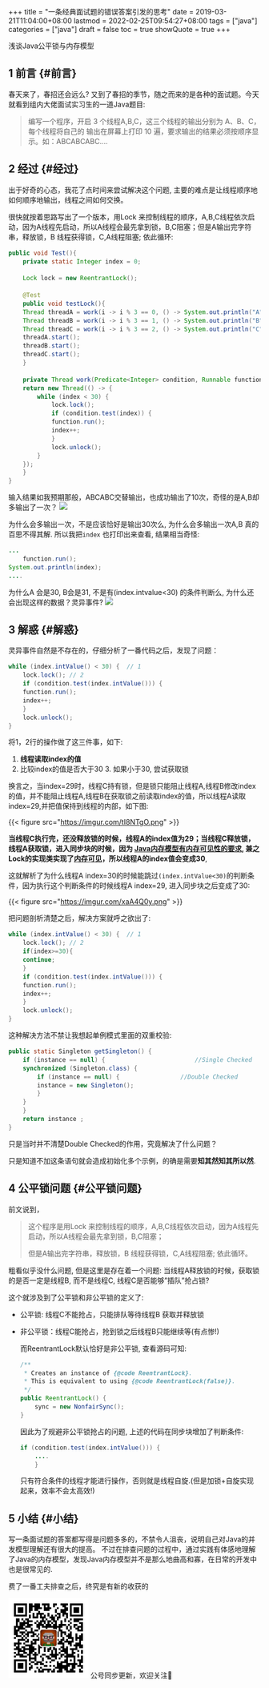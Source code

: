 +++
title = "一条经典面试题的错误答案引发的思考"
date = 2019-03-21T11:04:00+08:00
lastmod = 2022-02-25T09:54:27+08:00
tags = ["java"]
categories = ["java"]
draft = false
toc = true
showQuote = true
+++

浅谈Java公平锁与内存模型


## <span class="section-num">1</span> 前言 {#前言}

春天来了，春招还会远么? 又到了春招的季节，随之而来的是各种的面试题。今天就看到组内大佬面试实习生的一道Java题目:

> 编写一个程序，开启 3 个线程A,B,C，这三个线程的输出分别为
> A、B、C，每个线程将自己的 输出在屏幕上打印 10
> 遍，要求输出的结果必须按顺序显示。如：ABCABCABC....


## <span class="section-num">2</span> 经过 {#经过}

出于好奇的心态，我花了点时间来尝试解决这个问题, 主要的难点是让线程顺序地如何顺序地输出，线程之间如何交换。

很快就按着思路写出了一个版本，用Lock 来控制线程的顺序，A,B,C线程依次启动，因为A线程先启动，所以A线程会最先拿到锁，B,C阻塞；但是A输出完字符串，释放锁，B 线程获得锁，C,A线程阻塞; 依此循环:

```java
public void Test(){
    private static Integer index = 0;

    Lock lock = new ReentrantLock();

    @Test
	public void testLock(){
	Thread threadA = work(i -> i % 3 == 0, () -> System.out.println("A"));
	Thread threadB = work(i -> i % 3 == 1, () -> System.out.println("B"));
	Thread threadC = work(i -> i % 3 == 2, () -> System.out.println("C"));
	threadA.start();
	threadB.start();
	threadC.start();
    }

    private Thread work(Predicate<Integer> condition, Runnable function) {
	return new Thread(() -> {
		while (index < 30) {
		    lock.lock();
		    if (condition.test(index)) {
			function.run();
			index++;
		    }
		    lock.unlock();
		}
	});
    }
}
```

输入结果如我预期那般，ABCABC交替输出，也成功输出了10次，奇怪的是A,B却多输出了一次？
![](https://imgur.com/3lolbwK.png)

为什么会多输出一次，不是应该恰好是输出30次么, 为什么会多输出一次A,B
真的百思不得其解. 所以我把`index` 也打印出来查看, 结果相当奇怪:

```java
...
    function.run();
System.out.println(index);
....
```

为什么A 会是30, B会是31, 不是有(index.intvalue&lt;30) 的条件判断么,
为什么还会出现这样的数据？灵异事件? ![](https://imgur.com/fhurKt5.png)


## <span class="section-num">3</span> 解惑 {#解惑}

灵异事件自然是不存在的，仔细分析了一番代码之后，发现了问题：

```java
while (index.intValue() < 30) {  // 1
    lock.lock(); // 2
    if (condition.test(index.intValue())) {
	function.run();
	index++;
    }
    lock.unlock();
}
```

将1，2行的操作做了这三件事，如下:

1.  **线程读取index的值**
2.  比较index的值是否大于30 3. 如果小于30, 尝试获取锁

换言之，当index=29时，线程C持有锁，但是锁只能阻止线程A,线程B修改index的值，并不能阻止线程A,线程B在获取锁之前读取index的值，所以线程A读取index=29,并把值保持到线程的内部，如下图:

{{< figure src="https://imgur.com/tI8NTgO.png" >}}

**当线程C执行完，还没释放锁的时候，线程A的index值为29；当线程C释放锁，线程A获取锁，进入同步块的时候，因为 [Java内存模型有内存可见性的要求](https://en.wikipedia.org/wiki/Memory_barrier#Multithreaded_programming_and_memory_visibility), 兼之Lock的实现类实现了[内存可见](https://stackoverflow.com/questions/12429818/does-explicit-lock-automatically-provide-memory-visibility)，所以线程A的index值会变成30**,

这就解析了为什么线程A index=30的时候能跳过`(index.intValue<30)`的判断条件，因为执行这个判断条件的时候线程A index=29, 进入同步块之后变成了30:

{{< figure src="https://imgur.com/xaA4Q0y.png" >}}

把问题剖析清楚之后，解决方案就呼之欲出了:

```java
while (index.intValue() < 30) {  // 1
    lock.lock(); // 2
    if(index>=30){
	continue;
    }
    if (condition.test(index.intValue())) {
	function.run();
	index++;
    }
    lock.unlock();
}
```

这种解决方法不禁让我想起单例模式里面的双重校验:

```java
public static Singleton getSingleton() {
    if (instance == null) {                         //Single Checked
	synchronized (Singleton.class) {
	    if (instance == null) {                 //Double Checked
		instance = new Singleton();
	    }
	}
    }
    return instance ;
}
```

只是当时并不清楚Double Checked的作用，究竟解决了什么问题？

只是知道不加这条语句就会造成初始化多个示例，的确是需要**知其然知其所以然**.


## <span class="section-num">4</span> 公平锁问题 {#公平锁问题}

前文说到，

> 这个程序是用Lock 来控制线程的顺序，A,B,C线程依次启动，因为A线程先启动，所以A线程会最先拿到锁，B,C阻塞；
>
> 但是A输出完字符串，释放锁，B 线程获得锁，C,A线程阻塞; 依此循环。

粗看似乎没什么问题, 但是这里是存在着一个问题: 当线程A释放锁的时候，获取锁的是否一定是线程B, 而不是线程C,
线程C是否能够”插队”抢占锁?

这个就涉及到了公平锁和非公平锁的定义了:

-   公平锁: 线程C不能抢占，只能排队等待线程B 获取并释放锁
-   非公平锁：线程C能抢占，抢到锁之后线程B只能继续等(有点惨!)

    而ReentrantLock默认恰好是非公平锁, 查看源码可知:

    ```java
    /**
    ​ * Creates an instance of {@code ReentrantLock}.
    ​ * This is equivalent to using {@code ReentrantLock(false)}.
     */
    public ReentrantLock() {
        sync = new NonfairSync();
    }
    ```

    因此为了规避非公平锁抢占的问题, 上述的代码在同步块增加了判断条件:

    ```java
    if (condition.test(index.intValue())) {
        ....
    	}
    ```

    只有符合条件的线程才能进行操作，否则就是线程自旋.(但是加锁+自旋实现起来，效率不会太高效!)


## <span class="section-num">5</span> 小结 {#小结}

写一条面试题的答案都写得是问题多多的，不禁令人沮丧，说明自己对Java的并发模型理解还有很大的提高。
不过在排查问题的过程中，通过实践有体感地理解了Java的内存模型，发现Java内存模型并不是那么地曲高和寡，在日常的开发中也是很常见的.

费了一番工夫排查之后，终究是有新的收获的

<div center class="qr-container">
<img src="/ox-hugo/qrcode_gh_e06d750e626f_1.jpg" alt="qrcode_gh_e06d750e626f_1.jpg" width="160px" height="160px" center="t" class="qr-container" />
公号同步更新，欢迎关注👻
</div>

